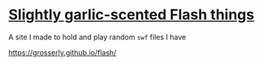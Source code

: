 # [Slightly garlic-scented Flash things](https://grosserly.github.io/flash/)

A site I made to hold and play random `swf` files I have

https://grosserly.github.io/flash/
